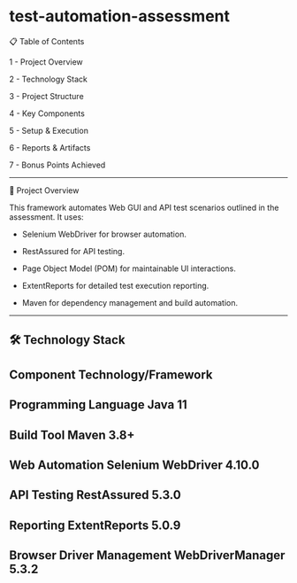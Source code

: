 # test-automation-assessment 

📋 Table of Contents 

1 - Project Overview
 
2 - Technology Stack

3 - Project Structure

4 - Key Components

5 - Setup & Execution

6 - Reports & Artifacts

7 - Bonus Points Achieved

-------------------------------------------------------------------------------------------------------------------------------------
🚀 Project Overview 

This framework automates Web GUI and API test scenarios outlined in the assessment. It uses:

* Selenium WebDriver for browser automation.

* RestAssured for API testing.

* Page Object Model (POM) for maintainable UI interactions.

* ExtentReports for detailed test execution reporting.

* Maven for dependency management and build automation.
-------------------------------------------------------------------------------------------------------------------------------------- 
 
 🛠 Technology Stack 
---------------------------------------------------
Component	                    Technology/Framework 
---------------------------------------------------
Programming Language	                     Java 11 
---------------------------------------------------
Build Tool	                            Maven 3.8+ 
---------------------------------------------------
Web Automation	          Selenium WebDriver 4.10.0 
---------------------------------------------------
API Testing	                     RestAssured 5.3.0 
---------------------------------------------------
Reporting	                     ExtentReports 5.0.9 
---------------------------------------------------
Browser Driver Management	   WebDriverManager 5.3.2 
----------------------------------------------------
